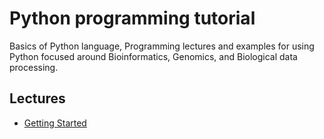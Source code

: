 # Python programming tutorial

Basics of Python language, Programming lectures and examples for using
Python focused around Bioinformatics, Genomics, and Biological data
processing.

## Lectures
* [Getting Started](01_Python_Intro)
